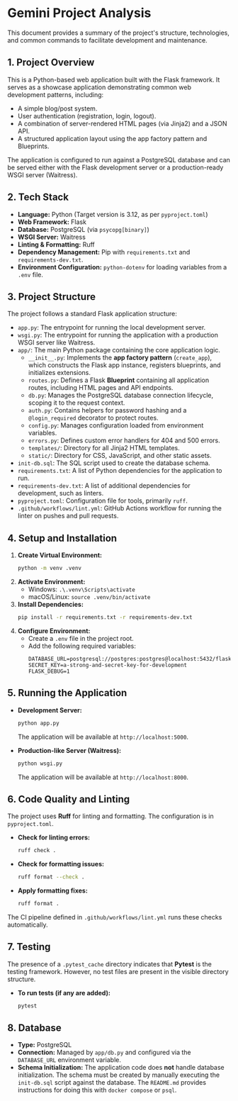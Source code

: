 # Gemini Project Analysis

This document provides a summary of the project's structure, technologies, and common commands to facilitate development and maintenance.

## 1. Project Overview

This is a Python-based web application built with the Flask framework. It serves as a showcase application demonstrating common web development patterns, including:
- A simple blog/post system.
- User authentication (registration, login, logout).
- A combination of server-rendered HTML pages (via Jinja2) and a JSON API.
- A structured application layout using the app factory pattern and Blueprints.

The application is configured to run against a PostgreSQL database and can be served either with the Flask development server or a production-ready WSGI server (Waitress).

## 2. Tech Stack

- **Language:** Python (Target version is 3.12, as per `pyproject.toml`)
- **Web Framework:** Flask
- **Database:** PostgreSQL (via `psycopg[binary]`)
- **WSGI Server:** Waitress
- **Linting & Formatting:** Ruff
- **Dependency Management:** Pip with `requirements.txt` and `requirements-dev.txt`.
- **Environment Configuration:** `python-dotenv` for loading variables from a `.env` file.

## 3. Project Structure

The project follows a standard Flask application structure:

- `app.py`: The entrypoint for running the local development server.
- `wsgi.py`: The entrypoint for running the application with a production WSGI server like Waitress.
- `app/`: The main Python package containing the core application logic.
  - `__init__.py`: Implements the **app factory pattern** (`create_app`), which constructs the Flask app instance, registers blueprints, and initializes extensions.
  - `routes.py`: Defines a Flask **Blueprint** containing all application routes, including HTML pages and API endpoints.
  - `db.py`: Manages the PostgreSQL database connection lifecycle, scoping it to the request context.
  - `auth.py`: Contains helpers for password hashing and a `@login_required` decorator to protect routes.
  - `config.py`: Manages configuration loaded from environment variables.
  - `errors.py`: Defines custom error handlers for 404 and 500 errors.
  - `templates/`: Directory for all Jinja2 HTML templates.
  - `static/`: Directory for CSS, JavaScript, and other static assets.
- `init-db.sql`: The SQL script used to create the database schema.
- `requirements.txt`: A list of Python dependencies for the application to run.
- `requirements-dev.txt`: A list of additional dependencies for development, such as linters.
- `pyproject.toml`: Configuration file for tools, primarily `ruff`.
- `.github/workflows/lint.yml`: GitHub Actions workflow for running the linter on pushes and pull requests.

## 4. Setup and Installation

1.  **Create Virtual Environment:**
    ```sh
    python -m venv .venv
    ```
2.  **Activate Environment:**
    - Windows: `.\.venv\Scripts\activate`
    - macOS/Linux: `source .venv/bin/activate`
3.  **Install Dependencies:**
    ```sh
    pip install -r requirements.txt -r requirements-dev.txt
    ```
4.  **Configure Environment:**
    - Create a `.env` file in the project root.
    - Add the following required variables:
      ```
      DATABASE_URL=postgresql://postgres:postgres@localhost:5432/flask_showcase
      SECRET_KEY=a-strong-and-secret-key-for-development
      FLASK_DEBUG=1
      ```

## 5. Running the Application

- **Development Server:**
  ```sh
  python app.py
  ```
  The application will be available at `http://localhost:5000`.

- **Production-like Server (Waitress):**
  ```sh
  python wsgi.py
  ```
  The application will be available at `http://localhost:8000`.

## 6. Code Quality and Linting

The project uses **Ruff** for linting and formatting. The configuration is in `pyproject.toml`.

- **Check for linting errors:**
  ```sh
  ruff check .
  ```
- **Check for formatting issues:**
  ```sh
  ruff format --check .
  ```
- **Apply formatting fixes:**
  ```sh
  ruff format .
  ```

The CI pipeline defined in `.github/workflows/lint.yml` runs these checks automatically.

## 7. Testing

The presence of a `.pytest_cache` directory indicates that **Pytest** is the testing framework. However, no test files are present in the visible directory structure.

- **To run tests (if any are added):**
  ```sh
  pytest
  ```

## 8. Database

- **Type:** PostgreSQL
- **Connection:** Managed by `app/db.py` and configured via the `DATABASE_URL` environment variable.
- **Schema Initialization:** The application code does **not** handle database initialization. The schema must be created by manually executing the `init-db.sql` script against the database. The `README.md` provides instructions for doing this with `docker compose` or `psql`.
